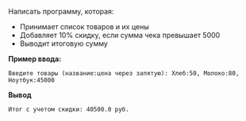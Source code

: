 Написать программу, которая:
- Принимает список товаров и их цены
- Добавляет 10% скидку, если сумма чека превышает 5000
- Выводит итоговую сумму

**Пример ввода:**
```
Введите товары (название:цена через запятую): Хлеб:50, Молоко:80, Ноутбук:45000  
```
**Вывод**
```
Итог с учетом скидки: 40500.0 руб.  
